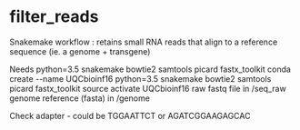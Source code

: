 # filter_reads
Snakemake workflow : retains small RNA reads that align to a reference sequence (ie. a genome + transgene)

Needs python=3.5 snakemake bowtie2 samtools picard fastx_toolkit
conda create --name UQCbioinf16 python=3.5 snakemake bowtie2 samtools picard fastx_toolkit
source activate UQCbioinf16
raw fastq file in /seq_raw
genome reference (fasta) in /genome

Check adapter - could be TGGAATTCT or AGATCGGAAGAGCAC

